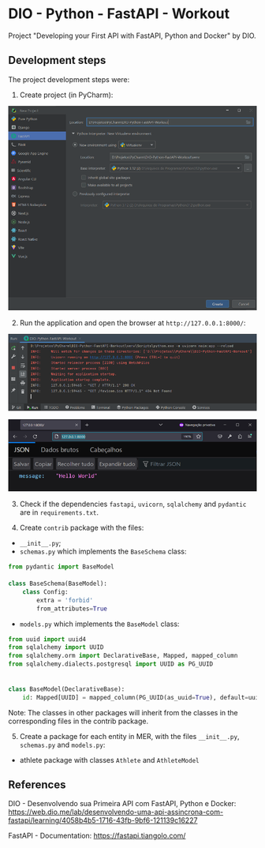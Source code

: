 # DIO - Python - FastAPI - Workout
Project "Developing your First API with FastAPI, Python and Docker" by DIO.


## Development steps
The project development steps were:

1. Create project (in PyCharm):

![Image-01-PyCharm](Images/Image-01-PyCharm.png)

2. Run the application and open the browser at `http://127.0.0.1:8000/`:

![Image-02-Run](Images/Image-02-Run.png)

![Image-03-Hello](Images/Image-03-Hello.png)

3. Check if the dependencies `fastapi`, `uvicorn`, `sqlalchemy` and `pydantic` are in `requirements.txt`.

4. Create `contrib` package with the files:
- `__init__.py`;
- `schemas.py` which implements the `BaseSchema` class:

```python
from pydantic import BaseModel

class BaseSchema(BaseModel):
    class Config:
        extra = 'forbid'
        from_attributes=True
```

- `models.py` which implements the `BaseModel` class:

```python
from uuid import uuid4
from sqlalchemy import UUID
from sqlalchemy.orm import DeclarativeBase, Mapped, mapped_column
from sqlalchemy.dialects.postgresql import UUID as PG_UUID


class BaseModel(DeclarativeBase):
    id: Mapped[UUID] = mapped_column(PG_UUID(as_uuid=True), default=uuid4, nullable=False)
```

Note: The classes in other packages will inherit from the classes in the corresponding files in the contrib package.

5. Create a package for each entity in MER, with the files `__init__.py`, `schemas.py` and `models.py`:
- athlete package with classes `Athlete` and `AthleteModel`


## References
DIO - Desenvolvendo sua Primeira API com FastAPI, Python e Docker:
https://web.dio.me/lab/desenvolvendo-uma-api-assincrona-com-fastapi/learning/4058b4b5-1716-43fb-9bf6-121139c16227

FastAPI - Documentation:
https://fastapi.tiangolo.com/